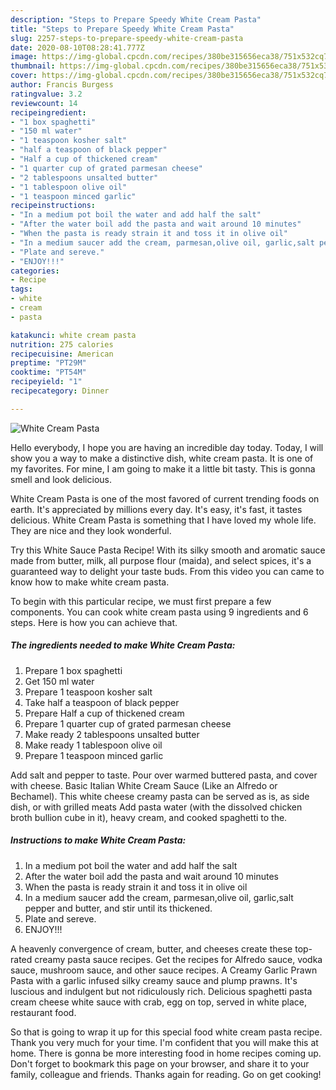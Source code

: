 ```yaml
---
description: "Steps to Prepare Speedy White Cream Pasta"
title: "Steps to Prepare Speedy White Cream Pasta"
slug: 2257-steps-to-prepare-speedy-white-cream-pasta
date: 2020-08-10T08:28:41.777Z
image: https://img-global.cpcdn.com/recipes/380be315656eca38/751x532cq70/white-cream-pasta-recipe-main-photo.jpg
thumbnail: https://img-global.cpcdn.com/recipes/380be315656eca38/751x532cq70/white-cream-pasta-recipe-main-photo.jpg
cover: https://img-global.cpcdn.com/recipes/380be315656eca38/751x532cq70/white-cream-pasta-recipe-main-photo.jpg
author: Francis Burgess
ratingvalue: 3.2
reviewcount: 14
recipeingredient:
- "1 box spaghetti"
- "150 ml water"
- "1 teaspoon kosher salt"
- "half a teaspoon of black pepper"
- "Half a cup of thickened cream"
- "1 quarter cup of grated parmesan cheese"
- "2 tablespoons unsalted butter"
- "1 tablespoon olive oil"
- "1 teaspoon minced garlic"
recipeinstructions:
- "In a medium pot boil the water and add half the salt"
- "After the water boil add the pasta and wait around 10 minutes"
- "When the pasta is ready strain it and toss it in olive oil"
- "In a medium saucer add the cream, parmesan,olive oil, garlic,salt pepper and butter, and stir until its thickened."
- "Plate and sereve."
- "ENJOY!!!"
categories:
- Recipe
tags:
- white
- cream
- pasta

katakunci: white cream pasta 
nutrition: 275 calories
recipecuisine: American
preptime: "PT29M"
cooktime: "PT54M"
recipeyield: "1"
recipecategory: Dinner

---
```



![White Cream Pasta](https://img-global.cpcdn.com/recipes/380be315656eca38/751x532cq70/white-cream-pasta-recipe-main-photo.jpg)

Hello everybody, I hope you are having an incredible day today. Today, I will show you a way to make a distinctive dish, white cream pasta. It is one of my favorites. For mine, I am going to make it a little bit tasty. This is gonna smell and look delicious.

White Cream Pasta is one of the most favored of current trending foods on earth. It's appreciated by millions every day. It's easy, it's fast, it tastes delicious. White Cream Pasta is something that I have loved my whole life. They are nice and they look wonderful.

Try this White Sauce Pasta Recipe! With its silky smooth and aromatic sauce made from butter, milk, all purpose flour (maida), and select spices, it&#39;s a guaranteed way to delight your taste buds. From this video you can came to know how to make white cream pasta.


To begin with this particular recipe, we must first prepare a few components. You can cook white cream pasta using 9 ingredients and 6 steps. Here is how you can achieve that.

<!--inarticleads1-->

##### The ingredients needed to make White Cream Pasta:

1. Prepare 1 box spaghetti
1. Get 150 ml water
1. Prepare 1 teaspoon kosher salt
1. Take half a teaspoon of black pepper
1. Prepare Half a cup of thickened cream
1. Prepare 1 quarter cup of grated parmesan cheese
1. Make ready 2 tablespoons unsalted butter
1. Make ready 1 tablespoon olive oil
1. Prepare 1 teaspoon minced garlic


Add salt and pepper to taste. Pour over warmed buttered pasta, and cover with cheese. Basic Italian White Cream Sauce (Like an Alfredo or Bechamel). This white cheese creamy pasta can be served as is, as side dish, or with grilled meats Add pasta water (with the dissolved chicken broth bullion cube in it), heavy cream, and cooked spaghetti to the. 

<!--inarticleads2-->

##### Instructions to make White Cream Pasta:

1. In a medium pot boil the water and add half the salt
1. After the water boil add the pasta and wait around 10 minutes
1. When the pasta is ready strain it and toss it in olive oil
1. In a medium saucer add the cream, parmesan,olive oil, garlic,salt pepper and butter, and stir until its thickened.
1. Plate and sereve.
1. ENJOY!!!


A heavenly convergence of cream, butter, and cheeses create these top-rated creamy pasta sauce recipes. Get the recipes for Alfredo sauce, vodka sauce, mushroom sauce, and other sauce recipes. A Creamy Garlic Prawn Pasta with a garlic infused silky creamy sauce and plump prawns. It&#39;s luscious and indulgent but not ridiculously rich. Delicious spaghetti pasta cream cheese white sauce with crab, egg on top, served in white place, restaurant food. 

So that is going to wrap it up for this special food white cream pasta recipe. Thank you very much for your time. I'm confident that you will make this at home. There is gonna be more interesting food in home recipes coming up. Don't forget to bookmark this page on your browser, and share it to your family, colleague and friends. Thanks again for reading. Go on get cooking!
